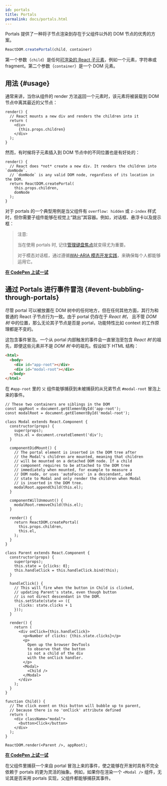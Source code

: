 ```yaml
---
id: portals
title: Portals
permalink: docs/portals.html
---
```

Portals 提供了一种将子节点渲染到存在于父组件以外的 DOM 节点的优秀的方案。
```js
ReactDOM.createPortal(child, container)
```

第一个参数（`child`）是任何[可渲染的 React 子元素](/docs/react-component.html#render)，例如一个元素，字符串或 fragment。第二个参数（`container`）是一个 DOM 元素。

## 用法 {#usage}

通常来讲，当你从组件的 render 方法返回一个元素时，该元素将被装载到 DOM 节点中离其最近的父节点：

```js{4,6}
render() {
  // React mounts a new div and renders the children into it
  return (
    <div>
      {this.props.children}
    </div>
  );
}
```
然而，有时候将子元素插入到 DOM 节点中的不同位置也是有好处的：

```js{6}
render() {
  // React does *not* create a new div. It renders the children into `domNode`.
  // `domNode` is any valid DOM node, regardless of its location in the DOM.
  return ReactDOM.createPortal(
    this.props.children,
    domNode
  );
}
```
对于 portals 的一个典型用例是当父组件有 `overflow: hidden` 或 `z-index` 样式时，但你需要子组件能够在视觉上“跳出”其容器。例如，对话框、悬浮卡以及提示框：

> 注意:
> 
> 当在使用 portals 时, 记住[管理键盘焦点](/docs/accessibility.html#programmatically-managing-focus)就变得尤为重要。
>
> 对于模态对话框，通过遵循[WAI-ARIA 模态开发实践](https://www.w3.org/TR/wai-aria-practices-1.1/#dialog_modal)，来确保每个人都能够运用它。

[**在 CodePen 上试一试**](https://codepen.io/gaearon/pen/yzMaBd)

## 通过 Portals 进行事件冒泡 {#event-bubbling-through-portals}

尽管 portal 可以被放置在 DOM 树中的任何地方，但在任何其他方面，其行为和普通的 React 子节点行为一致。由于 portal 仍存在于 *React 树*， 且不管 *DOM 树* 中的位置，那么无论其子节点是否是 portal，功能特性比如 context 的工作原理都是不变的。

这包含事件冒泡。一个从 portal 内部触发的事件会一直冒泡至包含 *React 树* 的祖先，即便这些元素并不是 *DOM 树* 中的祖先。假设如下 HTML 结构：

```html
<html>
  <body>
    <div id="app-root"></div>
    <div id="modal-root"></div>
  </body>
</html>
```

在 `#app-root` 里的 `父` 组件能够捕获到未被捕获的从兄弟节点 `#modal-root` 冒泡上来的事件。

```js{28-31,42-49,53,61-63,70-71,74}
// These two containers are siblings in the DOM
const appRoot = document.getElementById('app-root');
const modalRoot = document.getElementById('modal-root');

class Modal extends React.Component {
  constructor(props) {
    super(props);
    this.el = document.createElement('div');
  }

  componentDidMount() {
    // The portal element is inserted in the DOM tree after
    // the Modal's children are mounted, meaning that children
    // will be mounted on a detached DOM node. If a child
    // component requires to be attached to the DOM tree
    // immediately when mounted, for example to measure a
    // DOM node, or uses 'autoFocus' in a descendant, add
    // state to Modal and only render the children when Modal
    // is inserted in the DOM tree.
    modalRoot.appendChild(this.el);
  }

  componentWillUnmount() {
    modalRoot.removeChild(this.el);
  }

  render() {
    return ReactDOM.createPortal(
      this.props.children,
      this.el,
    );
  }
}

class Parent extends React.Component {
  constructor(props) {
    super(props);
    this.state = {clicks: 0};
    this.handleClick = this.handleClick.bind(this);
  }

  handleClick() {
    // This will fire when the button in Child is clicked,
    // updating Parent's state, even though button
    // is not direct descendant in the DOM.
    this.setState(state => ({
      clicks: state.clicks + 1
    }));
  }

  render() {
    return (
      <div onClick={this.handleClick}>
        <p>Number of clicks: {this.state.clicks}</p>
        <p>
          Open up the browser DevTools
          to observe that the button
          is not a child of the div
          with the onClick handler.
        </p>
        <Modal>
          <Child />
        </Modal>
      </div>
    );
  }
}

function Child() {
  // The click event on this button will bubble up to parent,
  // because there is no 'onClick' attribute defined
  return (
    <div className="modal">
      <button>Click</button>
    </div>
  );
}

ReactDOM.render(<Parent />, appRoot);
```

[**在 CodePen 上试一试**](https://codepen.io/gaearon/pen/jGBWpE)

在父组件里捕获一个来自 portal 冒泡上来的事件，使之能够在开发时具有不完全依赖于 portals 的更为灵活的抽象。例如，如果你在渲染一个 `<Modal />` 组件，无论其是否采用 portals 实现，父组件都能够捕获其事件。
